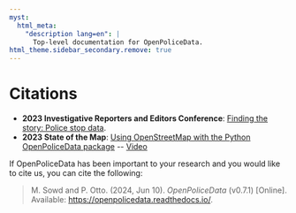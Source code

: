 ```yaml
---
myst:
  html_meta:
    "description lang=en": |
      Top-level documentation for OpenPoliceData.
html_theme.sidebar_secondary.remove: true
---
```


# Citations

- **2023 Investigative Reporters and Editors Conference**: [Finding the story: Police stop data](https://schedules.ire.org/ire-2023/index.html#2250).
- **2023 State of the Map**: [Using OpenStreetMap with the Python OpenPoliceData package](https://2023.stateofthemap.us/schedule/) -- [Video](https://www.youtube.com/watch?v=E26MK_nz03w)

If OpenPoliceData has been important to your research and you would like to cite us, you can cite the following:

> M. Sowd and P. Otto. (2024, Jun 10). *OpenPoliceData* (v0.7.1) [Online]. Available: https://openpolicedata.readthedocs.io/.